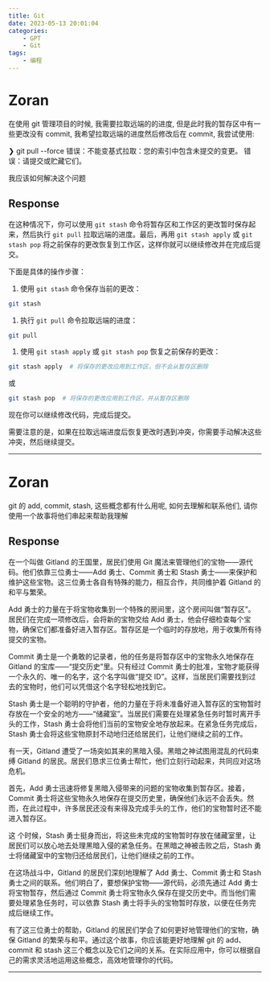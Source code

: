 ```yaml
---
title: Git
date: 2023-05-13 20:01:04
categories:
    - GPT
    - Git
tags:
    - 编程
---
```


# Zoran

在使用 git 管理项目的时候, 我需要拉取远端的的进度, 但是此时我的暂存区中有一些更改没有 commit, 我希望拉取远端的进度然后修改后在 commit, 我尝试使用:

❯ git pull --force
错误：不能变基式拉取：您的索引中包含未提交的变更。
错误：请提交或贮藏它们。

我应该如何解决这个问题

## Response

在这种情况下，你可以使用 `git stash` 命令将暂存区和工作区的更改暂时保存起来，然后执行 `git pull` 拉取远端的进度。最后，再用 `git stash apply` 或 `git stash pop` 将之前保存的更改恢复到工作区，这样你就可以继续修改并在完成后提交。

下面是具体的操作步骤：

1. 使用 `git stash` 命令保存当前的更改：

```bash
git stash
```

1. 执行 `git pull` 命令拉取远端的进度：

```bash
git pull
```

1. 使用 `git stash apply` 或 `git stash pop` 恢复之前保存的更改：

```bash
git stash apply  # 将保存的更改应用到工作区，但不会从暂存区删除
```

或

```bash
git stash pop  # 将保存的更改应用到工作区，并从暂存区删除
```

现在你可以继续修改代码，完成后提交。

需要注意的是，如果在拉取远端进度后恢复更改时遇到冲突，你需要手动解决这些冲突，然后继续提交。

---

# Zoran

git 的 add, commit, stash, 这些概念都有什么用呢, 如何去理解和联系他们, 请你使用一个故事将他们串起来帮助我理解

## Response

在一个叫做 Gitland 的王国里，居民们使用 Git 魔法来管理他们的宝物——源代码。他们依靠三位勇士——Add 勇士、Commit 勇士和 Stash 勇士——来保护和维护这些宝物。这三位勇士各自有特殊的能力，相互合作，共同维护着 Gitland 的和平与繁荣。

Add 勇士的力量在于将宝物收集到一个特殊的房间里，这个房间叫做“暂存区”。居民们在完成一项修改后，会将新的宝物交给 Add 勇士，他会仔细检查每个宝物，确保它们都准备好进入暂存区。暂存区是一个临时的存放地，用于收集所有待提交的宝物。

Commit 勇士是一个勇敢的记录者，他的任务是将暂存区中的宝物永久地保存在 Gitland 的宝库——“提交历史”里。只有经过 Commit 勇士的批准，宝物才能获得一个永久的、唯一的名字，这个名字叫做“提交 ID”。这样，当居民们需要找到过去的宝物时，他们可以凭借这个名字轻松地找到它。

Stash 勇士是一个聪明的守护者，他的力量在于将未准备好进入暂存区的宝物暂时存放在一个安全的地方——“储藏室”。当居民们需要在处理紧急任务时暂时离开手头的工作，Stash 勇士会将他们当前的宝物安全地存放起来。在紧急任务完成后，Stash 勇士会将这些宝物原封不动地归还给居民们，让他们继续之前的工作。

有一天，Gitland 遭受了一场突如其来的黑暗入侵。黑暗之神试图用混乱的代码束缚 Gitland 的居民。居民们恳求三位勇士帮忙，他们立刻行动起来，共同应对这场危机。

首先，Add 勇士迅速将修复黑暗入侵带来的问题的宝物收集到暂存区。接着，Commit 勇士将这些宝物永久地保存在提交历史里，确保他们永远不会丢失。然而，在此过程中，许多居民还没有来得及完成手头的工作，他们的宝物暂时还不能进入暂存区。

这 个时候，Stash 勇士挺身而出，将这些未完成的宝物暂时存放在储藏室里，让居民们可以放心地去处理黑暗入侵的紧急任务。在黑暗之神被击败之后，Stash 勇士将储藏室中的宝物归还给居民们，让他们继续之前的工作。

在这场战斗中，Gitland 的居民们深刻地理解了 Add 勇士、Commit 勇士和 Stash 勇士之间的联系。他们明白了，要想保护宝物——源代码，必须先通过 Add 勇士将宝物暂存，然后通过 Commit 勇士将宝物永久保存在提交历史中。而当他们需要处理紧急任务时，可以依靠 Stash 勇士将手头的宝物暂时存放，以便在任务完成后继续工作。

有了这三位勇士的帮助，Gitland 的居民们学会了如何更好地管理他们的宝物，确保 Gitland 的繁荣与和平。通过这个故事，你应该能更好地理解 git 的 add、commit 和 stash 这三个概念以及它们之间的关系。在实际应用中，你可以根据自己的需求灵活地运用这些概念，高效地管理你的代码。

---
